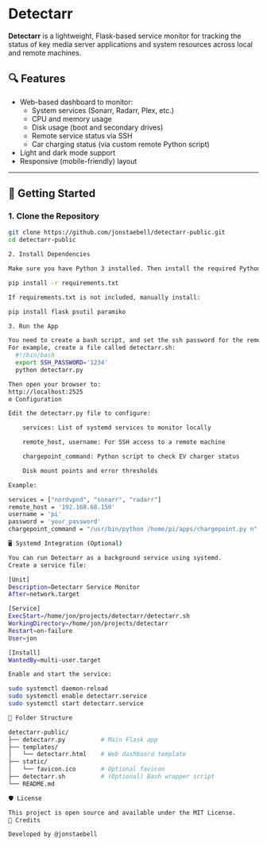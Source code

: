 # Detectarr

**Detectarr** is a lightweight, Flask-based service monitor for tracking the status of key media server applications and system resources across local and remote machines.

## 🔍 Features

- Web-based dashboard to monitor:
  - System services (Sonarr, Radarr, Plex, etc.)
  - CPU and memory usage
  - Disk usage (boot and secondary drives)
  - Remote service status via SSH
  - Car charging status (via custom remote Python script)
- Light and dark mode support
- Responsive (mobile-friendly) layout

---

## 🚀 Getting Started

### 1. Clone the Repository

```bash
git clone https://github.com/jonstaebell/detectarr-public.git
cd detectarr-public

2. Install Dependencies

Make sure you have Python 3 installed. Then install the required Python packages:

pip install -r requirements.txt

If requirements.txt is not included, manually install:

pip install flask psutil paramiko

3. Run the App

You need to create a bash script, and set the ssh password for the remote machine before starting detectarr.
For example, create a file called detectarr.sh:
  #!/bin/bash
  export SSH_PASSWORD='1234'
  python detectarr.py

Then open your browser to:
http://localhost:2525
⚙️ Configuration

Edit the detectarr.py file to configure:

    services: List of systemd services to monitor locally

    remote_host, username: For SSH access to a remote machine

    chargepoint_command: Python script to check EV charger status

    Disk mount points and error thresholds

Example:

services = ["nordvpnd", "sonarr", "radarr"]
remote_host = '192.168.68.150'
username = 'pi'
password = 'your_password'
chargepoint_command = "/usr/bin/python /home/pi/apps/chargepoint.py n"

🖥️ Systemd Integration (Optional)

You can run Detectarr as a background service using systemd.
Create a service file:

[Unit]
Description=Detectarr Service Monitor
After=network.target

[Service]
ExecStart=/home/jon/projects/detectarr/detectarr.sh
WorkingDirectory=/home/jon/projects/detectarr
Restart=on-failure
User=jon

[Install]
WantedBy=multi-user.target

Enable and start the service:

sudo systemctl daemon-reload
sudo systemctl enable detectarr.service
sudo systemctl start detectarr.service

📁 Folder Structure

detectarr-public/
├── detectarr.py          # Main Flask app
├── templates/
│   └── detectarr.html    # Web dashboard template
├── static/
│   └── favicon.ico       # Optional favicon
├── detectarr.sh          # (Optional) Bash wrapper script
└── README.md

🛡️ License

This project is open source and available under the MIT License.
🙏 Credits

Developed by @jonstaebell
